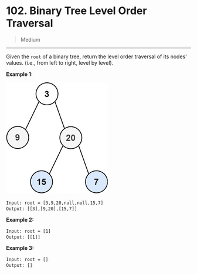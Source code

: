 # 102. Binary Tree Level Order Traversal

> Medium

------

Given the `root` of a binary tree, return the level order traversal of its nodes' values. (i.e., from left to right, level by level).

**Example 1:**

![tree](images/tree.jpg)

```
Input: root = [3,9,20,null,null,15,7]
Output: [[3],[9,20],[15,7]]
```

**Example 2:**

```
Input: root = [1]
Output: [[1]]
```

**Example 3:**

```
Input: root = []
Output: []
```
